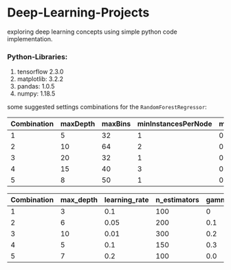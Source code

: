 # Deep-Learning-Projects
exploring deep learning concepts using simple python code implementation.


### Python-Libraries:
1. tensorflow 2.3.0
2. matplotlib: 3.2.2
3. pandas: 1.0.5
4. numpy: 1.18.5



some suggested settings combinations for the `RandomForestRegressor`:

| Combination | maxDepth | maxBins | minInstancesPerNode | minInfoGain | maxMemoryInMB | cacheNodeIds | checkpointInterval | impurity | numTrees | featureSubsetStrategy | seed | subsamplingRate |
|-------------|----------|---------|---------------------|-------------|---------------|--------------|--------------------|----------|----------|-----------------------|------|-----------------|
| 1           | 5        | 32      | 1                   | 0.0         | 256           | False        | 10                 | variance | 50       | auto                  | 42   | 1.0             |
| 2           | 10       | 64      | 2                   | 0.01        | 512           | True         | 5                  | variance | 100      | sqrt                  | 123  | 0.8             |
| 3           | 20       | 32      | 1                   | 0.001       | 256           | False        | 15                 | variance | 150      | log2                  | 42   | 1.0             |
| 4           | 15       | 40      | 3                   | 0.0         | 128           | True         | 20                 | variance | 200      | all                   | 99   | 0.9             |
| 5           | 8        | 50      | 1                   | 0.005       | 256           | False        | 10                 | variance | 75       | onethird              | 7    | 1.0             |



| Combination | max_depth | learning_rate | n_estimators | gamma | min_child_weight | subsample | colsample_bytree | reg_alpha | reg_lambda | random_state |
|-------------|-----------|---------------|--------------|-------|------------------|-----------|------------------|-----------|------------|--------------|
| 1           | 3         | 0.1           | 100          | 0     | 1                | 1.0       | 1.0              | 0.0       | 1.0        | 42           |
| 2           | 6         | 0.05          | 200          | 0.1   | 3                | 0.8       | 0.8              | 0.1       | 1.0        | 123          |
| 3           | 10        | 0.01          | 300          | 0.2   | 5                | 0.7       | 0.9              | 0.5       | 1.5        | 99           |
| 4           | 5         | 0.1           | 150          | 0.3   | 2                | 0.9       | 0.7              | 0.3       | 0.8        | 77           |
| 5           | 7         | 0.2           | 100          | 0.0   | 1                | 1.0       | 0.5              | 0.0       | 2.0        | 202          |
